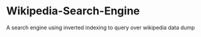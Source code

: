 # Wikipedia-Search-Engine
A search engine using inverted indexing to query over wikipedia data dump
